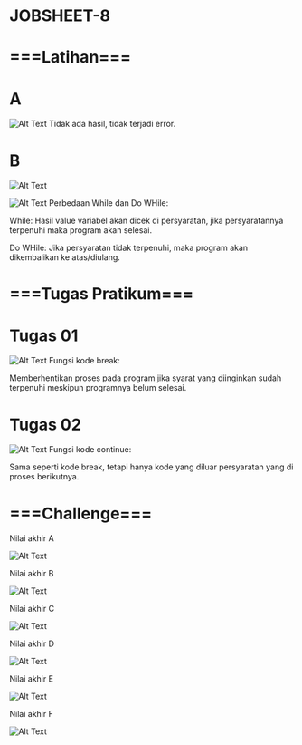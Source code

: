 # JOBSHEET-8

# ===Latihan===

# A
![Alt Text](https://github.com/NextDvn/JOBSHEET-8/blob/master/Capture1.PNG)
Tidak ada hasil, tidak terjadi error.

# B
![Alt Text](https://github.com/NextDvn/JOBSHEET-8/blob/master/Capture2.PNG)

![Alt Text](https://github.com/NextDvn/JOBSHEET-8/blob/master/Capture3.PNG)
Perbedaan While dan Do WHile:

While: Hasil value variabel akan dicek di persyaratan, jika persyaratannya terpenuhi maka program akan selesai.

Do WHile: Jika persyaratan tidak terpenuhi, maka program akan dikembalikan ke atas/diulang.

# ===Tugas Pratikum===

# Tugas 01
![Alt Text](https://github.com/NextDvn/JOBSHEET-8/blob/master/Capture4.PNG)
Fungsi kode break:

Memberhentikan proses pada program jika syarat yang diinginkan sudah terpenuhi meskipun programnya belum selesai.

# Tugas 02
![Alt Text](https://github.com/NextDvn/JOBSHEET-8/blob/master/Capture5.PNG)
Fungsi kode continue:

Sama seperti kode break, tetapi hanya kode yang diluar persyaratan yang di proses berikutnya.

# ===Challenge===

Nilai akhir A

![Alt Text](https://github.com/NextDvn/JOBSHEET-8/blob/master/Capture6.PNG)

Nilai akhir B

![Alt Text](https://github.com/NextDvn/JOBSHEET-8/blob/master/Capture7.PNG)

Nilai akhir C

![Alt Text](https://github.com/NextDvn/JOBSHEET-8/blob/master/Capture8.PNG)

Nilai akhir D

![Alt Text](https://github.com/NextDvn/JOBSHEET-8/blob/master/Capture9.PNG)

Nilai akhir E

![Alt Text](https://github.com/NextDvn/JOBSHEET-8/blob/master/Capture10.PNG)

Nilai akhir F

![Alt Text](https://github.com/NextDvn/JOBSHEET-8/blob/master/Capture11.PNG)
